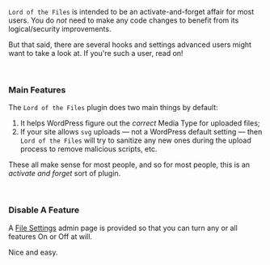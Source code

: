 `Lord of the Files` is intended to be an activate-and-forget affair for most users. You do _not_ need to make any code changes to benefit from its logical/security improvements.

But that said, there are several hooks and settings advanced users might want to take a look at. If you're such a user, read on!


&nbsp;
### Main Features

The `Lord of the Files` plugin does two main things by default:
1. It helps WordPress figure out the *correct* Media Type for uploaded files;
2. If your site allows `svg` uploads — not a WordPress default setting — then `Lord of the Files` will try to sanitize any new ones during the upload process to remove malicious scripts, etc.

These all make sense for most people, and so for most people, this is an _activate and forget_ sort of plugin.


&nbsp;
### Disable A Feature

A [File Settings](/wp-admin/options-general.php?page=blob-mimes-settings) admin page is provided so that you can turn any or all features On or Off at will.

Nice and easy.
